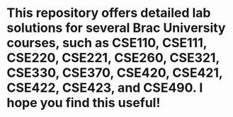 # This repository offers detailed lab solutions for several Brac University courses, such as CSE110, CSE111, CSE220, CSE221, CSE260, CSE321, CSE330, CSE370, CSE420, CSE421, CSE422, CSE423, and CSE490.  I hope you find this useful!
